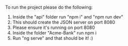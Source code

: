 To run the project please do the following:

1. Inside the "api" folder run "npm i" and "npm run dev"
2. This should create the JSON server on port 8080
3. Please ensure it's running on port 8080
4. Inside the folder "Acme-Bank" run npm i
5. Run "ng serve" and that should be it! :)